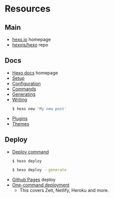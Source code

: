 # Resources


## Main

- [hexo.io](https://hexo.io/) homepage
- [hexojs/hexo](https://github.com/hexojs/hexo/) repo


## Docs

- [Hexo docs](https://hexo.io/docs/) homepage
- [Setup](https://hexo.io/docs/setup)
- [Configuration](https://hexo.io/docs/configuration.html)
- [Commands](https://hexo.io/docs/commands)
- [Generating](https://hexo.io/docs/generating)
- [Writing](https://hexo.io/docs/writing.html)
    ```sh
    $ hexo new 'My new post'
    ```
- [Plugins](http://hexo.io/plugins/)
- [Themes](http://hexo.io/themes/)


## Deploy

- [Deploy command](https://hexo.io/docs/commands#deploy)
    ```sh
    $ hexo deploy

    $ hexo deploy --generate
    ```
- [Github Pages](https://hexo.io/docs/github-pages) deploy
- [One-command deployment](https://hexo.io/docs/one-command-deployment.html)
    - This covers Zeit, Netlify, Heroku and more.
